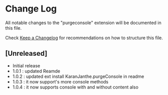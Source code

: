 # Change Log

All notable changes to the "purgeconsole" extension will be documented in this file.

Check [Keep a Changelog](http://keepachangelog.com/) for recommendations on how to structure this file.

## [Unreleased]

- Initial release
- 1.0.1 : updated Reamde
- 1.0.2 : updated ext install KaranJanthe.purgeConsole in readme
- 1.0.3 : it now support's more console methods
- 1.0.4 : it now supports console with and without content also